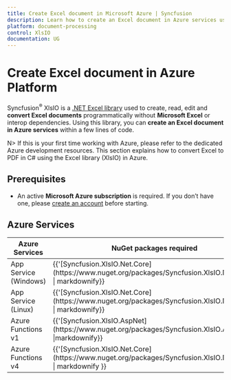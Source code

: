 ```yaml
---
title: Create Excel document in Microsoft Azure | Syncfusion
description: Learn how to create an Excel document in Azure services using Syncfusion .NET Excel (XlsIO) library in C#.
platform: document-processing
control: XlsIO
documentation: UG
---
```


# Create Excel document in Azure Platform 

Syncfusion<sup>&reg;</sup> XlsIO is a [.NET Excel library](https://www.syncfusion.com/document-processing/excel-framework/net) used to create, read, edit and **convert Excel documents** programmatically without **Microsoft Excel** or interop dependencies. Using this library, you can **create an Excel document in Azure services** within a few lines of code.

N> If this is your first time working with Azure, please refer to the dedicated Azure development resources. This section explains how to convert Excel to PDF in C# using the Excel library (XlsIO) in Azure. 

## Prerequisites 
* An active **Microsoft Azure subscription** is required. If you don’t have one, please [create an account](https://portal.azure.com/#home) before starting.

## Azure Services
<table>
<thead>
<tr>
<th>
Azure Services<br/></th><th>
NuGet packages required<br/></th></tr></thead>
<tr>
<td>
App Service (Windows)
<br/></td><td>
{{'[Syncfusion.XlsIO.Net.Core](https://www.nuget.org/packages/Syncfusion.XlsIO.Net.Core)' | markdownify}}</td></tr>
<tr>
<td>
App Service (Linux)
<br/></td><td>
{{'[Syncfusion.XlsIO.Net.Core](https://www.nuget.org/packages/Syncfusion.XlsIO.Net.Core)' | markdownify}}</td></tr>
<tr>
<td>
Azure Functions v1
<br/></td><td>
{{'[Syncfusion.XlsIO.AspNet](https://www.nuget.org/packages/Syncfusion.XlsIO.AspNet)' |markdownify}}<br/></td></tr>
<tr>
<td>
Azure Functions v4
<br/></td><td>
{{'[Syncfusion.XlsIO.Net.Core](https://www.nuget.org/packages/Syncfusion.XlsIO.Net.Core)' | markdownify }}</td></tr>
</table>
